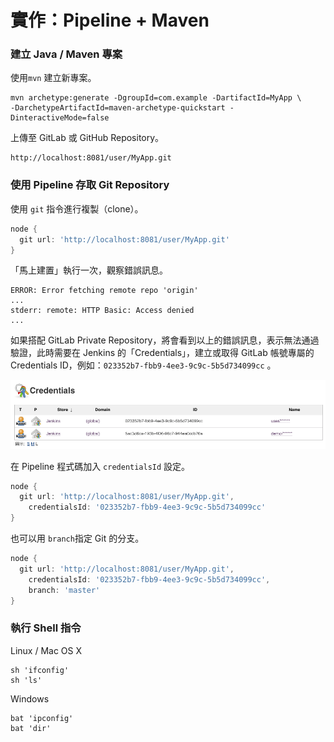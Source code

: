 # 實作：Pipeline + Maven

### 建立 Java / Maven 專案

使用`mvn` 建立新專案。

```text
mvn archetype:generate -DgroupId=com.example -DartifactId=MyApp \
-DarchetypeArtifactId=maven-archetype-quickstart -DinteractiveMode=false
```

上傳至 GitLab 或 GitHub Repository。

```text
http://localhost:8081/user/MyApp.git
```

### 使用 Pipeline 存取 Git Repository

使用 `git` 指令進行複製（clone）。

```groovy
node {
  git url: 'http://localhost:8081/user/MyApp.git'
}
```

「馬上建置」執行一次，觀察錯誤訊息。

```text
ERROR: Error fetching remote repo 'origin'
...
stderr: remote: HTTP Basic: Access denied
...
```

如果搭配 GitLab Private Repository，將會看到以上的錯誤訊息，表示無法通過驗證，此時需要在 Jenkins 的「Credentials」，建立或取得 GitLab 帳號專屬的 Credentials ID，例如：`023352b7-fbb9-4ee3-9c9c-5b5d734099cc` 。

![](.gitbook/assets/image%20%283%29.png)

在 Pipeline 程式碼加入 `credentialsId` 設定。

```groovy
node {
  git url: 'http://localhost:8081/user/MyApp.git',
    credentialsId: '023352b7-fbb9-4ee3-9c9c-5b5d734099cc'
}
```

也可以用 `branch`指定 Git 的分支。

```groovy
node {
  git url: 'http://localhost:8081/user/MyApp.git',
    credentialsId: '023352b7-fbb9-4ee3-9c9c-5b5d734099cc',
    branch: 'master'
}
```

### 執行 Shell 指令

Linux / Mac OS X

```text
sh 'ifconfig'
sh 'ls'
```

Windows

```text
bat 'ipconfig'
bat 'dir'
```



